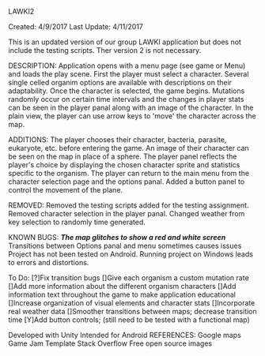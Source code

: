 LAWKI2

Created: 4/9/2017
Last Update: 4/11/2017

This is an updated version of our group LAWKI application but does not include the testing scripts. 
Ther version 2 is not necessary.

DESCRIPTION:
Application opens with a menu page (see game or Menu) and loads the play scene. First the player must select a character. Several single celled organim options are available with descriptions on their adaptability. Once the character is selected, the game begins. Mutations randomly occur on certain time intervals and the changes in player stats can be seen in the player panal along with an image of the character. In the plain view, the player can use arrow keys to 'move' the character across the map.

ADDITIONS:
The player chooses their character, bacteria, parasite, eukaryote, etc. before entering the game. An image of their character can be seen on the map in place of a sphere. The player panel reflects the player's choice by displaying the chosen character sprite and statistics specific to the organism. 
The player can return to the main menu from the character selection page and the options panal.
Added a button panel to control the movement of the plane. 

REMOVED:
Removed the testing scripts added for the testing assignment.
Removed character selection in the player panal.
Changed weather from key selection to randomly time generated.

KNOWN BUGS:
***The map glitches to show a red and white screen***
Transitions between Options panal and menu sometimes causes issues
Project has not been tested on Android.
Running project on Windows leads to errors and distortions.

To Do: 
[?]Fix transition bugs
[]Give each organism a custom mutation rate
[]Add more information about the different organism characters
[]Add information text throughout the game to make application educational
[]Increase organization of visual elements and character stats
[]Incorporate real weather data
[]Smoother transitions between maps; decrease transition time
[Y]Add button controls; (still need to be tested with a functional map)


Developed with Unity
Intended for Android
REFERENCES:
	Google maps
	Game Jam Template
	Stack Overflow
	Free open source images

